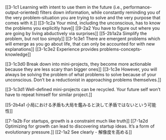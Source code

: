 [[3-1c1 Learning with intent to use them in the future (i.e., performance-output-oriented) filters down information, while constantly reminding you of the very problem-situation you are trying to solve and the very purpose that comes with it.]]
[[3-1c2a Your mind, including the unconscious, has to know the problems you explicitly have]]
[[9-2a2 You have to figure out where you are going by living abductively via surprises]]
[[5-2b1a2a Simplify the problem, but not too simply]]
[[3-1c3e1 There are emergent problems which will emerge as you go about life, that can only be accounted for with new explanations]]
[[3-1c3e2 Experience provides problems-concepts-knowledge]]

[[3-1c3d0 Break down into mini-projects, they become more actionable because they are less scary than bigger ones]]
[[3-1c3e However, you will always be solving the problem of what problems to solve because of your unconscious. Don’t be a reductionist in approaching problems themselves.]]

[[3-1c3d1 Well-defined mini-projects can be recycled. Your future self won’t have to repeat himself for similar project.]]

[[5-2b4a1 小局における矛盾も大局を鑑みると決して矛盾ではないという可能性]]

[[7-1a2b For startups, growth is a constraint much like truth]]
[[7-1a2d Optimizing for growth can lead to discovering startup ideas. It’s a form of evolutionary pressure.]]
[[2-1a2 See clearly - 解像度を高める]]

